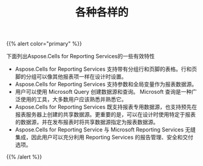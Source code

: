 ﻿---
title: 各种各样的
type: docs
weight: 50
url: /zh/reportingservices/miscellaneous/
---
{{% alert color="primary" %}} 

下面列出Aspose.Cells for Reporting Services的一些有效特性

- Aspose.Cells for Reporting Services 支持带有分组行和页脚的表格。行和页脚的分组可以像其他报表项一样在设计时设置。
- Aspose.Cells for Reporting Services 支持参数和全局变量作为报表数据源。
- 用户可以使用 Microsoft Query 创建数据源和查询。 Microsoft 查询是一种广泛使用的工具，大多数用户应该熟悉并熟悉它。
- Aspose.Cells for Reporting Services 既支持报表专用数据源，也支持预先在报表服务器上创建的共享数据源。更重要的是，可以在设计时使用特定于报表的数据源，并在发布报表时将共享数据源指定为报表数据源。
- Aspose.Cells for Reporting Service 与 Microsoft Reporting Services 无缝集成，因此用户可以充分利用 Reporting Services 的报告管理、安全和交付选项。

{{% /alert %}}
